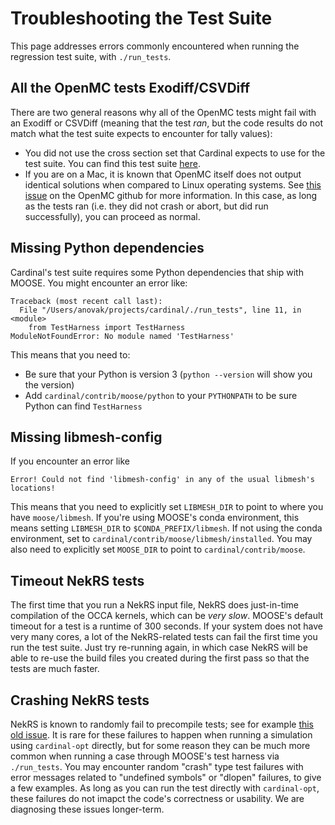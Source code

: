 # Troubleshooting the Test Suite

This page addresses errors commonly encountered when running the regression
test suite, with `./run_tests`.

## All the OpenMC tests Exodiff/CSVDiff

There are two general reasons why all of the OpenMC tests might fail with
an Exodiff or CSVDiff (meaning that the test *ran*, but the code results
do not match what the test suite expects to encounter for tally values):

- You did not use the cross section set that Cardinal expects to use for the test suite.
  You can find this test suite [here](https://cardinal.cels.anl.gov/cross_sections.html).
- If you are on a Mac, it is known that OpenMC itself does not output identical solutions
  when compared to Linux operating systems. See [this issue](https://github.com/openmc-dev/openmc/issues/801)
  on the OpenMC github for more information. In this case, as long as the tests ran
  (i.e. they did not crash or abort, but did run successfully), you can proceed as normal.

## Missing Python dependencies

Cardinal's test suite requires some Python dependencies that ship with MOOSE. You
might encounter an error like:

```
Traceback (most recent call last):
  File "/Users/anovak/projects/cardinal/./run_tests", line 11, in <module>
    from TestHarness import TestHarness
ModuleNotFoundError: No module named 'TestHarness'
```

This means that you need to:

- Be sure that your Python is version 3 (`python --version` will show you the version)
- Add `cardinal/contrib/moose/python` to your `PYTHONPATH` to be sure Python can find `TestHarness`

## Missing libmesh-config

If you encounter an error like

```
Error! Could not find 'libmesh-config' in any of the usual libmesh's locations!
```

This means that you need to explicitly set `LIBMESH_DIR` to point
to where you have `moose/libmesh`. If you're using MOOSE's conda environment, this
means setting `LIBMESH_DIR` to `$CONDA_PREFIX/libmesh`. If not using the conda
environment, set to `cardinal/contrib/moose/libmesh/installed`. You may also need to explicitly
set `MOOSE_DIR` to point to `cardinal/contrib/moose`.

## Timeout NekRS tests

The first time that you run a NekRS input file, NekRS does just-in-time compilation
of the OCCA kernels, which can be *very slow*. MOOSE's default timeout for a test is
a runtime of 300 seconds. If your system does not have very many cores, a lot of the
NekRS-related tests can fail the first time you run the test suite. Just try re-running
again, in which case NekRS will be able to re-use the build files you created during
the first pass so that the tests are much faster.

## Crashing NekRS tests

NekRS is known to randomly fail to precompile tests; see for example
[this old issue](https://github.com/Nek5000/nekRS/issues/166). It is rare for these failures
to happen when running a simulation using `cardinal-opt` directly, but for some reason
they can be much more common when running a case through MOOSE's test harness via
`./run_tests`. You may encounter random "crash" type test failures with error messages
related to "undefined symbols" or "dlopen" failures, to give a
few examples. As long as you can run the test directly with `cardinal-opt`, these failures
do not imapct the code's correctness or usability.
We are diagnosing these issues longer-term.
